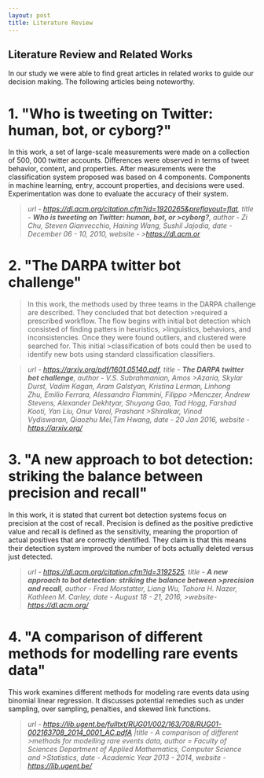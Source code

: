 ```yaml
---
layout: post
title: Literature Review
---
```

## Literature Review and Related Works

In our study we were able to find great articles in related works to guide our decision making. The following articles being noteworthy. 


# 1. "Who is tweeting on Twitter: human, bot, or cyborg?"


In this work, a set of large-scale measurements were made on a collection of 500, 000 twitter accounts. Differences were observed in terms of tweet behavior, content, and properties. After measurements were the classification system proposed was based on 4 components. Components in machine learning, entry, account properties, and decisions were used. Experimentation was done to evaluate the accuracy of their system. 


>*url - https://dl.acm.org/citation.cfm?id=1920265&preflayout=flat,  title - **Who is tweeting on Twitter: human, bot, or >cyborg?**, author - Zi Chu, Steven Gianvecchio, Haining Wang, Sushil Jajodia, date - December 06 - 10, 2010, website - >https://dl.acm.or*

# 2. "The DARPA twitter bot challenge"


>In this work, the methods used by three teams in the DARPA challenge are described. They concluded that bot detection >required a prescribed workflow. The flow begins with initial bot detection which consisted of finding patters in heuristics, >linguistics, behaviors, and inconsistencies. Once they were found outliers, and clustered were searched for. This initial >classification of bots could then be used to identify new bots using standard classification classifiers.


>*url - https://arxiv.org/pdf/1601.05140.pdf,  title - **The DARPA twitter bot challenge**, author - V.S. Subrahmanian, Amos >Azaria, Skylar Durst, Vadim Kagan, Aram Galstyan, Kristina Lerman, Linhong Zhu, Emilio Ferrara, Alessandro Flammini, Filippo >Menczer, Andrew Stevens, Alexander Dekhtyar, Shuyang Gao, Tad Hogg, Farshad Kooti, Yan Liu, Onur Varol, Prashant >Shiralkar, Vinod Vydiswaran, Qiaozhu Mei,Tim Hwang, date - 20 Jan 2016,  website - https://arxiv.org/*

# 3. "A new approach to bot detection: striking the balance between precision and recall"


In this work, it is stated that current bot detection systems focus on precision at the cost of recall. Precision is defined as the positive predictive value and recall is defined as the sensitivity, meaning the proportion of actual positives that are correctly identified. They claim is that this means their detection system improved the number of bots actually deleted versus just detected. 


>*url - https://dl.acm.org/citation.cfm?id=3192525, title - **A new approach to bot detection: striking the balance between >precision and recall**, author - Fred Morstatter, Liang Wu, Tahora H. Nazer, Kathleen M. Carley, date - August 18 - 21, 2016, >website- https://dl.acm.org/*

# 4. "A comparison of different methods for modelling rare events data"

This work examines different methods for modeling rare events data using binomial linear regression. It discusses potential remedies such as under sampling, over sampling, penalties, and skewed link functions.

>*url - https://lib.ugent.be/fulltxt/RUG01/002/163/708/RUG01-002163708_2014_0001_AC.pdfA |title - A comparison of different >methods for modelling rare events data, author = Faculty of Sciences Department of Applied Mathematics, Computer Science and >Statistics, date - Academic Year 2013 - 2014, website - https://lib.ugent.be/*

